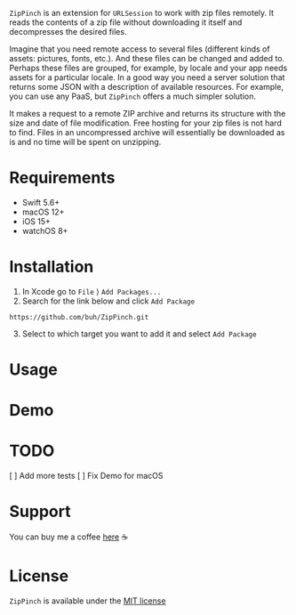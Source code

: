 

`ZipPinch` is an extension for `URLSession` to work with zip files remotely. It reads the contents of a zip file without downloading it itself and decompresses the desired files.

Imagine that you need remote access to several files (different kinds of assets: pictures, fonts, etc.). And these files can be changed and added to. Perhaps these files are grouped, for example, by locale and your app needs assets for a particular locale. In a good way you need a server solution that returns some JSON with a description of available resources. For example, you can use any PaaS, but `ZipPinch` offers a much simpler solution. 

It makes a request to a remote ZIP archive and returns its structure with the size and date of file modification. Free hosting for your zip files is not hard to find. Files in an uncompressed archive will essentially be downloaded as is and no time will be spent on unzipping.

# Requirements

- Swift 5.6+
- macOS 12+
- iOS 15+
- watchOS 8+

# Installation

1. In Xcode go to `File` ⟩ `Add Packages...`
2. Search for the link below and click `Add Package`
```
https://github.com/buh/ZipPinch.git
```
3. Select to which target you want to add it and select `Add Package`

# Usage

# Demo

# TODO
[ ] Add more tests
[ ] Fix Demo for macOS

# Support

You can buy me a coffee [here](https://www.buymeacoffee.com/bukhtin) ☕️

# License

`ZipPinch` is available under the [MIT license](https://github.com/buh/ZipPinch/blob/main/LICENSE)

